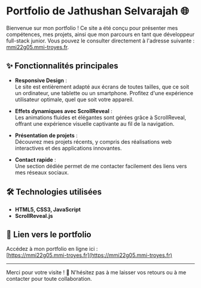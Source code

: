 # Portfolio de Jathushan Selvarajah 🌐

Bienvenue sur mon portfolio ! Ce site a été conçu pour présenter mes compétences, mes projets, ainsi que mon parcours en tant que développeur full-stack junior. Vous pouvez le consulter directement à l'adresse suivante : [mmi22g05.mmi-troyes.fr](https://mmi22g05.mmi-troyes.fr).

## ✨ Fonctionnalités principales

- **Responsive Design** :  
  Le site est entièrement adapté aux écrans de toutes tailles, que ce soit un ordinateur, une tablette ou un smartphone. Profitez d'une expérience utilisateur optimale, quel que soit votre appareil.

- **Effets dynamiques avec ScrollReveal** :  
  Les animations fluides et élégantes sont gérées grâce à ScrollReveal, offrant une expérience visuelle captivante au fil de la navigation.

- **Présentation de projets** :  
  Découvrez mes projets récents, y compris des réalisations web interactives et des applications innovantes.

- **Contact rapide** :  
  Une section dédiée permet de me contacter facilement des liens vers mes réseaux sociaux.

## 🛠️ Technologies utilisées

- **HTML5, CSS3, JavaScript**  
- **ScrollReveal.js**  

## 📍 Lien vers le portfolio

Accédez à mon portfolio en ligne ici :  
[https://mmi22g05.mmi-troyes.fr](https://mmi22g05.mmi-troyes.fr)

---

Merci pour votre visite ! 🚀 N'hésitez pas à me laisser vos retours ou à me contacter pour toute collaboration.
